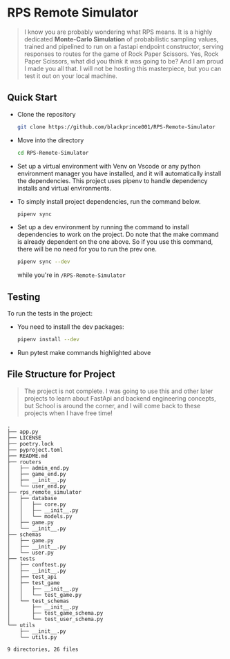 # RPS Remote Simulator

>I know you are probably wondering what RPS means.
>It is a highly dedicated **Monte-Carlo Simulation** of probabilistic sampling values, trained and pipelined to run on a fastapi endpoint constructor, serving responses to routes for the game of Rock Paper Scissors.
>Yes, Rock Paper Scissors, what did you think it was going to be? And I am proud I made you all that. I will not be hosting this masterpiece, but you can test it out on your local machine.

## Quick Start

- Clone the repository

    ```bash
    git clone https://github.com/blackprince001/RPS-Remote-Simulator
    ```

- Move into the directory

    ```bash
    cd RPS-Remote-Simulator
    ```

- Set up a virtual environment with Venv on Vscode or any python environment manager you have installed, and it will automatically install the dependencies. This project uses pipenv to handle dependency installs and virtual environments.

- To simply install project dependencies, run the command below.

  ```bash
  pipenv sync
  ```

- Set up a dev environment by running the command to install dependencies to work on the project. Do note that the make command is already dependent on the one above. So if you use this command, there will be no need for you to run the prev one.
  
  ```bash
  pipenv sync --dev
  ```

  while you're in `/RPS-Remote-Simulator`

## Testing

To run the tests in the project:

- You need to install the dev packages:

  ```bash
  pipenv install --dev
  ```
  
- Run pytest make commands highlighted above

## File Structure for Project

> The project is not complete. I was going to use this and other later projects to learn about FastApi and backend engineering concepts, but School is around the corner, and I will come back to these projects when I have free time!

```console
.
├── app.py
├── LICENSE
├── poetry.lock
├── pyproject.toml
├── README.md
├── routers
│   ├── admin_end.py
│   ├── game_end.py
│   ├── __init__.py
│   └── user_end.py
├── rps_remote_simulator
│   ├── database
│   │   ├── core.py
│   │   ├── __init__.py
│   │   └── models.py
│   ├── game.py
│   └── __init__.py
├── schemas
│   ├── game.py
│   ├── __init__.py
│   └── user.py
├── tests
│   ├── conftest.py
│   ├── __init__.py
│   ├── test_api
│   ├── test_game
│   │   ├── __init__.py
│   │   └── test_game.py
│   └── test_schemas
│       ├── __init__.py
│       ├── test_game_schema.py
│       └── test_user_schema.py
└── utils
    ├── __init__.py
    └── utils.py

9 directories, 26 files
```
